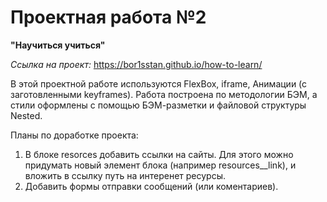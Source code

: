 # Проектная работа №2

**"Научиться учиться"**

_Ссылка на проект:_ https://bor1sstan.github.io/how-to-learn/

В этой проектной работе используются FlexBox, iframe, Анимации (с заготовленными keyframes).
Работа построена по методологии БЭМ, а стили оформлены с помощью БЭМ-разметки и файловой структуры Nested.


Планы по доработке проекта:
1) В блоке resorces добавить ссылки на сайты. Для этого можно придумать новый элемент блока (например resources__link), и вложить в ссылку путь на интеренет ресурсы.
2) Добавить формы отправки сообщений (или коментариев).
 
